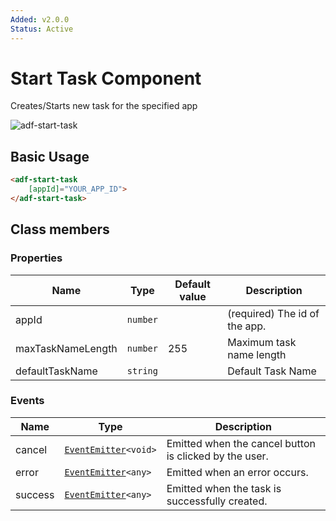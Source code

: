 ```yaml
---
Added: v2.0.0
Status: Active
---
```


# Start Task Component

Creates/Starts new task for the specified app

![adf-start-task](../docassets/images/adf-start-task.png)

## Basic Usage

```html
<adf-start-task
    [appId]="YOUR_APP_ID">
</adf-start-task>
```

## Class members

### Properties

| Name | Type | Default value | Description |
| ---- | ---- | ------------- | ----------- |
| appId | `number` |  | (required) The id of the app. |
| maxTaskNameLength | `number` | 255 | Maximum task name length |
| defaultTaskName | `string` |  | Default Task Name |

### Events

| Name | Type | Description |
| ---- | ---- | ----------- |
| cancel | [`EventEmitter`](https://angular.io/api/core/EventEmitter)`<void>` | Emitted when the cancel button is clicked by the user. |
| error | [`EventEmitter`](https://angular.io/api/core/EventEmitter)`<any>` | Emitted when an error occurs. |
| success | [`EventEmitter`](https://angular.io/api/core/EventEmitter)`<any>` | Emitted when the task is successfully created. |
